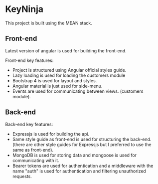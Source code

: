 # KeyNinja

This project is built using the MEAN stack. 

## Front-end

Latest version of angular is used for building the front-end. 

Front-end key features:

- Project is structured using Angular official styles guide.
- Lazy loading is used for loading the customers module
- Bootstrap 4 is used for layout and styles.
- Angular material is just used for side-menu.
- Events are used for communicating between views. (customers module).


## Back-end

Back-end key features:

- Expressjs is used for building the api.
- Same style guide as front-end is used for structuring the back-end.(there are other style guides for Expressjs but I preferred to use the same as front-end).
- MongoDB is used for storing data and mongoose is used for communicating with it.
- Bearer tokens are used for authentication and a middleware with the name "auth" is used for authentication and filtering unauthorized requests.






